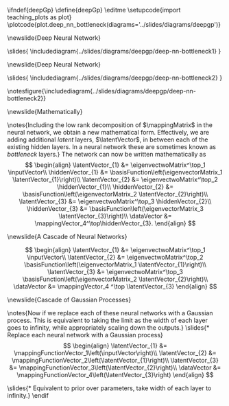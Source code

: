 \ifndef{deepGp}
\define{deepGp}
\editme
\setupcode{import teaching_plots as plot}
\plotcode{plot.deep_nn_bottleneck(diagrams='../slides/diagrams/deepgp')}

\newslide{Deep Neural Network}

\slides{
\includediagram{../slides/diagrams/deepgp/deep-nn-bottleneck1}
}

\newslide{Deep Neural Network}

\slides{
\includediagram{../slides/diagrams/deepgp/deep-nn-bottleneck2}
}

\notesfigure{\includediagram{../slides/diagrams/deepgp/deep-nn-bottleneck2}}

\newslide{Mathematically}

\notes{Including the low rank decomposition of $\mappingMatrix$ in the neural network, we obtain a new mathematical form. Effectively, we are adding additional *latent* layers, $\latentVector$, in between each of the existing hidden layers. In a neural network these are sometimes known as *bottleneck* layers.} The network can now be written mathematically as
$$
\begin{align}
  \latentVector_{1} &= \eigenvectwoMatrix^\top_1 \inputVector\\
  \hiddenVector_{1} &= \basisFunction\left(\eigenvectorMatrix_1 \latentVector_{1}\right)\\
  \latentVector_{2} &= \eigenvectwoMatrix^\top_2 \hiddenVector_{1}\\
  \hiddenVector_{2} &= \basisFunction\left(\eigenvectorMatrix_2 \latentVector_{2}\right)\\
  \latentVector_{3} &= \eigenvectwoMatrix^\top_3 \hiddenVector_{2}\\
  \hiddenVector_{3} &= \basisFunction\left(\eigenvectorMatrix_3 \latentVector_{3}\right)\\
  \dataVector &= \mappingVector_4^\top\hiddenVector_{3}.
\end{align}
$$

\newslide{A Cascade of Neural Networks}

$$
\begin{align}
  \latentVector_{1} &= \eigenvectwoMatrix^\top_1 \inputVector\\
  \latentVector_{2} &= \eigenvectwoMatrix^\top_2 \basisFunction\left(\eigenvectorMatrix_1 \latentVector_{1}\right)\\
  \latentVector_{3} &= \eigenvectwoMatrix^\top_3 \basisFunction\left(\eigenvectorMatrix_2 \latentVector_{2}\right)\\
  \dataVector &= \mappingVector_4 ^\top \latentVector_{3}
\end{align}
$$

\newslide{Cascade of Gaussian Processes}

\notes{Now if we replace each of these neural networks with a Gaussian process. This is equivalent to taking the limit as the width of each layer goes to infinity, while appropriately scaling down the outputs.}
\slides{* Replace each neural network with a Gaussian process}
$$
\begin{align}
  \latentVector_{1} &= \mappingFunctionVector_1\left(\inputVector\right)\\
  \latentVector_{2} &= \mappingFunctionVector_2\left(\latentVector_{1}\right)\\
  \latentVector_{3} &= \mappingFunctionVector_3\left(\latentVector_{2}\right)\\
  \dataVector &= \mappingFunctionVector_4\left(\latentVector_{3}\right)
\end{align}
$$

\slides{* Equivalent to prior over parameters, take width of each layer to infinity.}
\endif
